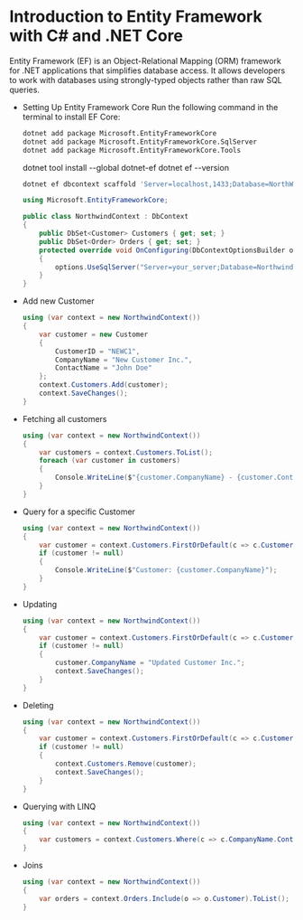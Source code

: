# Introduction to Entity Framework with C# and .NET Core

Entity Framework (EF) is an Object-Relational Mapping (ORM) framework for .NET applications that simplifies database access. It allows developers to work with databases using strongly-typed objects rather than raw SQL queries.

* Setting Up Entity Framework Core
Run the following command in the terminal to install EF Core:

  ```sh
  dotnet add package Microsoft.EntityFrameworkCore
  dotnet add package Microsoft.EntityFrameworkCore.SqlServer
  dotnet add package Microsoft.EntityFrameworkCore.Tools
  ```

  dotnet tool install --global dotnet-ef
  dotnet ef --version

  ```sh
  dotnet ef dbcontext scaffold 'Server=localhost,1433;Database=NorthWind;User Id=sa;Password=Password!;TrustServerCertificate=True;' Microsoft.EntityFrameworkCore.SqlServer --output-dir Models
  ```

  ```csharp
  using Microsoft.EntityFrameworkCore;

  public class NorthwindContext : DbContext
  {
      public DbSet<Customer> Customers { get; set; }
      public DbSet<Order> Orders { get; set; }
      protected override void OnConfiguring(DbContextOptionsBuilder options)
      {
          options.UseSqlServer("Server=your_server;Database=Northwind;Trusted_Connection=True;");
      }
  }
  ```

* Add new Customer

  ```csharp
  using (var context = new NorthwindContext())
  {
      var customer = new Customer
      {
          CustomerID = "NEWC1",
          CompanyName = "New Customer Inc.",
          ContactName = "John Doe"
      };
      context.Customers.Add(customer);
      context.SaveChanges();
  }
  ```

* Fetching all customers

  ```csharp
  using (var context = new NorthwindContext())
  {
      var customers = context.Customers.ToList();
      foreach (var customer in customers)
      {
          Console.WriteLine($"{customer.CompanyName} - {customer.ContactName}");
      }
  }
  ```

* Query for a specific Customer

  ```csharp
  using (var context = new NorthwindContext())
  {
      var customer = context.Customers.FirstOrDefault(c => c.CustomerID == "NEWC1");
      if (customer != null)
      {
          Console.WriteLine($"Customer: {customer.CompanyName}");
      }
  }  
  ```

* Updating

  ```csharp
  using (var context = new NorthwindContext())
  {
      var customer = context.Customers.FirstOrDefault(c => c.CustomerID == "NEWC1");
      if (customer != null)
      {
          customer.CompanyName = "Updated Customer Inc.";
          context.SaveChanges();
      }
  }
  ```

* Deleting

  ```csharp
  using (var context = new NorthwindContext())
  {
      var customer = context.Customers.FirstOrDefault(c => c.CustomerID == "NEWC1");
      if (customer != null)
      {
          context.Customers.Remove(customer);
          context.SaveChanges();
      }
  }
  ```

* Querying with LINQ

  ```csharp
  using (var context = new NorthwindContext())
  {
      var customers = context.Customers.Where(c => c.CompanyName.Contains("Food")).ToList();
  }
  ```

* Joins

  ```csharp
  using (var context = new NorthwindContext())
  {
      var orders = context.Orders.Include(o => o.Customer).ToList();
  }
  ```
